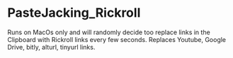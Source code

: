# PasteJacking_Rickroll
 
Runs on MacOs only and will randomly decide too replace links in the Clipboard with Rickroll links every few seconds. Replaces Youtube, Google Drive, bitly, alturl, tinyurl links. 
